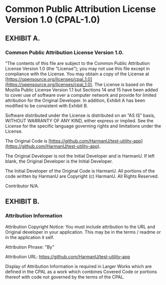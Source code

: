 # Common Public Attribution License Version 1.0 (CPAL-1.0)

## EXHIBIT A.

### Common Public Attribution License Version 1.0.

“The contents of this file are subject to the Common Public Attribution License Version 1.0 (the “License”); you may not use this file except in compliance with the License. You may obtain a copy of the License at [https://opensource.org/licenses/cpal_1.0](https://opensource.org/licenses/cpal_1.0). The License is based on the Mozilla Public License Version 1.1 but Sections 14 and 15 have been added to cover use of software over a computer network and provide for limited attribution for the Original Developer. In addition, Exhibit A has been modified to be consistent with Exhibit B.
 

Software distributed under the License is distributed on an “AS IS” basis, WITHOUT WARRANTY OF ANY KIND, either express or implied. See the License for the specific language governing rights and limitations under the License.

The Original Code is [https://github.com/HarmanU/test-utility-app](https://github.com/HarmanU/test-utility-app).

The Original Developer is not the Initial Developer and is HarmanU. If left blank, the Original Developer is the Initial Developer.

The Initial Developer of the Original Code is HarmanU. All portions of the code written by HarmanU are Copyright (c) HarmanU. All Rights Reserved.

Contributor N/A.

## EXHIBIT B.

### Attribution Information

Attribution Copyright Notice: You must include attribution to the URL and Original developer in your application. This may be in the terms / readme or in the application it self.

Attribution Phrase: "By"

Attribution URL: https://github.com/HarmanU/test-utility-app


Display of Attribution Information is required in Larger Works which are defined in the CPAL as a work which combines Covered Code or portions thereof with code not governed by the terms of the CPAL.
